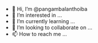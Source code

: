 - 👋 Hi, I’m @pangambalanthoiba
- 👀 I’m interested in ...
- 🌱 I’m currently learning ...
- 💞️ I’m looking to collaborate on ...
- 📫 How to reach me ...

<!---
pangambalanthoiba/pangambalanthoiba is a ✨ special ✨ repository because its `README.md` (this file) appears on your GitHub profile.
You can click the Preview link to take a look at your changes.
--->
